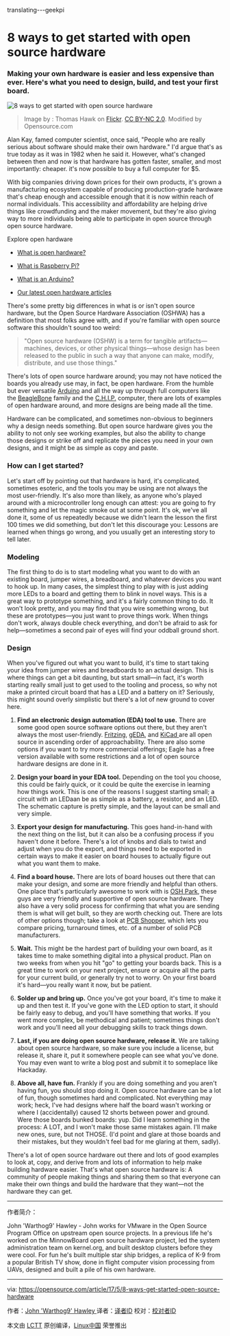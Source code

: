 translating---geekpi

8 ways to get started with open source hardware
============================================================

### Making your own hardware is easier and less expensive than ever. Here's what you need to design, build, and test your first board.


![8 ways to get started with open source hardware](https://opensource.com/sites/default/files/styles/image-full-size/public/images/life/hardware_hammer_sign.jpg?itok=vh76LBib "8 ways to get started with open source hardware")
>Image by : Thomas Hawk on [Flickr][11]. [CC BY-NC 2.0][12]. Modified by Opensource.com

Alan Kay, famed computer scientist, once said, "People who are really serious about software should make their own hardware." I'd argue that's as true today as it was in 1982 when he said it. However, what's changed between then and now is that hardware has gotten faster, smaller, and most importantly: cheaper. it's now possible to buy a full computer for $5.

With big companies driving down prices for their own products, it's grown a manufacturing ecosystem capable of producing production-grade hardware that's cheap enough and accessible enough that it is now within reach of normal individuals. This accessibility and affordability are helping drive things like crowdfunding and the maker movement, but they're also giving way to more individuals being able to participate in open source through open source hardware.

Explore open hardware

*   [What is open hardware?][1]

*   [What is Raspberry Pi?][2]

*   [What is an Arduino?][3]

*   [Our latest open hardware articles][4]

There's some pretty big differences in what is or isn't open source hardware, but the Open Source Hardware Association (OSHWA) has a definition that most folks agree with, and if you're familiar with open source software this shouldn't sound too weird:

> "Open source hardware (OSHW) is a term for tangible artifacts—machines, devices, or other physical things—whose design has been released to the public in such a way that anyone can make, modify, distribute, and use those things."

There's lots of open source hardware around; you may not have noticed the boards you already use may, in fact, be open hardware. From the humble but ever versatile [Arduino][13] and all the way up through full computers like the [BeagleBone][14] family and the [C.H.I.P.][15] computer, there are lots of examples of open hardware around, and more designs are being made all the time.

Hardware can be complicated, and sometimes non-obvious to beginners why a design needs something. But open source hardware gives you the ability to not only see working examples, but also the ability to change those designs or strike off and replicate the pieces you need in your own designs, and it might be as simple as copy and paste.

### How can I get started?

Let's start off by pointing out that hardware is hard, it's complicated, sometimes esoteric, and the tools you may be using are not always the most user-friendly. It's also more than likely, as anyone who's played around with a microcontroller long enough can attest: you are going to fry something and let the magic smoke out at some point. It's ok, we've all done it, some of us repeatedly because we didn't learn the lesson the first 100 times we did something, but don't let this discourage you: Lessons are learned when things go wrong, and you usually get an interesting story to tell later.

### Modeling

The first thing to do is to start modeling what you want to do with an existing board, jumper wires, a breadboard, and whatever devices you want to hook up. In many cases, the simplest thing to play with is just adding more LEDs to a board and getting them to blink in novel ways. This is a great way to prototype something, and it's a fairly common thing to do. It won't look pretty, and you may find that you wire something wrong, but these are prototypes—you just want to prove things work. When things don't work, always double check everything, and don't be afraid to ask for help—sometimes a second pair of eyes will find your oddball ground short.

### Design

When you've figured out what you want to build, it's time to start taking your idea from jumper wires and breadboards to an actual design. This is where things can get a bit daunting, but start small—in fact, it's worth starting really small just to get used to the tooling and process, so why not make a printed circuit board that has a LED and a battery on it? Seriously, this might sound overly simplistic but there's a lot of new ground to cover here.

1.  **Find an electronic design automation (EDA) tool to use.** There are some good open source software options out there, but they aren't always the most user-friendly. [Fritzing][5], [gEDA][6], and [KiCad ][7]are all open source in ascending order of approachability. There are also some options if you want to try more commercial offerings; Eagle has a free version available with some restrictions and a lot of open source hardware designs are done in it.

1.  **Design your board in your EDA tool.** Depending on the tool you choose, this could be fairly quick, or it could be quite the exercise in learning how things work. This is one of the reasons I suggest starting small; a circuit with an LEDaan be as simple as a battery, a resistor, and an LED. The schematic capture is pretty simple, and the layout can be small and very simple.

1.  **Export your design for manufacturing.** This goes hand-in-hand with the next thing on the list, but it can also be a confusing process if you haven't done it before. There's a lot of knobs and dials to twist and adjust when you do the export, and things need to be exported in certain ways to make it easier on board houses to actually figure out what you want them to make.

1.  **Find a board house.** There are lots of board houses out there that can make your design, and some are more friendly and helpful than others. One place that's particularly awesome to work with is [OSH Park][8], these guys are very friendly and supportive of open source hardware. They also have a very solid process for confirming that what you are sending them is what will get built, so they are worth checking out. There are lots of other options though; take a look at [PCB Shopper][9], which lets you compare pricing, turnaround times, etc. of a number of solid PCB manufacturers.

1.  **Wait.** This might be the hardest part of building your own board, as it takes time to make something digital into a physical product. Plan on two weeks from when you hit "go" to getting your boards back. This is a great time to work on your next project, ensure or acquire all the parts for your current build, or generally try not to worry. On your first board it's hard—you really want it now, but be patient.

1.  **Solder up and bring up.** Once you've got your board, it's time to make it up and then test it. If you've gone with the LED option to start, it should be fairly easy to debug, and you'll have something that works. If you went more complex, be methodical and patient; sometimes things don't work and you'll need all your debugging skills to track things down.

1.  **Last, if you are doing open source hardware, release it.** We are talking about open source hardware, so make sure you include a license, but release it, share it, put it somewhere people can see what you've done. You may even want to write a blog post and submit it to someplace like Hackaday.

1.  **Above all, have fun.** Frankly if you are doing something and you aren't having fun, you should stop doing it. Open source hardware can be a lot of fun, though sometimes hard and complicated. Not everything may work; heck, I've had designs where half the board wasn't working or where I (accidentally) caused 12 shorts between power and ground. Were those boards bunked boards: yup. Did I learn something in the process: A LOT, and I won't make those same mistakes again. I'll make new ones, sure, but not THOSE. (I'd point and glare at those boards and their mistakes, but they wouldn't feel bad for me glaring at them, sadly).

There's a lot of open source hardware out there and lots of good examples to look at, copy, and derive from and lots of information to help make building hardware easier. That's what open source hardware is: A community of people making things and sharing them so that everyone can make their own things and build the hardware that they want—not the hardware they can get.

--------------------------------------------------------------------------------



作者简介：

John 'Warthog9' Hawley - John works for VMware in the Open Source Program Office on upstream open source projects. In a previous life he's worked on the MinnowBoard open source hardware project, led the system administration team on kernel.org, and built desktop clusters before they were cool. For fun he's built multiple star ship bridges, a replica of K-9 from a popular British TV show, done in flight computer vision processing from UAVs, designed and built a pile of his own hardware.

-------------------------------------

via: https://opensource.com/article/17/5/8-ways-get-started-open-source-hardware

作者：[John 'Warthog9' Hawley ][a]
译者：[译者ID](https://github.com/译者ID)
校对：[校对者ID](https://github.com/校对者ID)

本文由 [LCTT](https://github.com/LCTT/TranslateProject) 原创编译，[Linux中国](https://linux.cn/) 荣誉推出

[a]:https://opensource.com/article/17/5/8-ways-get-started-open-source-hardware
[1]:https://opensource.com/resources/what-open-hardware?src=open_hardware_resources_menu
[2]:https://opensource.com/resources/what-raspberry-pi?src=open_hardware_resources_menu
[3]:https://opensource.com/resources/what-arduino?src=open_hardware_resources_menu
[4]:https://opensource.com/tags/hardware?src=open_hardware_resources_menu
[5]:http://fritzing.org/home/
[6]:http://www.geda-project.org/
[7]:http://kicad-pcb.org/
[8]:https://oshpark.com/
[9]:http://pcbshopper.com/
[10]:https://opensource.com/article/17/5/8-ways-get-started-open-source-hardware?rate=jPBGDIa2vBXW6kb837X8JWdjI2V47hZ4KecI8-GJBjQ
[11]:https://www.flickr.com/photos/thomashawk/3048157616/in/photolist-5DmB4E-BzrZ4-5aUXCN-nvBWYa-qbkwAq-fEFeDm-fuZxgC-dufA8D-oi8Npd-b6FiBp-7ChGA3-aSn7xK-7NXMyh-a9bQQr-5NG9W7-agCY7E-4QD9zm-7HLTtj-4uCiHy-bYUUtG
[12]:https://creativecommons.org/licenses/by-nc/2.0/
[13]:https://opensource.com/node/20751
[14]:https://opensource.com/node/35211
[15]:https://opensource.com/node/24891
[16]:https://opensource.com/user/130046/feed
[17]:https://opensource.com/users/warthog9
